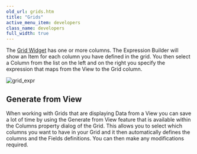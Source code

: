 ```yaml
---
old_url: grids.htm
title: "Grids"
active_menu_item: developers
class_name: developers
full_width: true
---
```



The [Grid Widget](/developers/documentation/product-guide/widget-properties-events/advanced/grid) has one or more columns. The Expression Builder will show an Item for each column you have defined in the grid. You then select a Column from the list on the left and on the right you specify the expression that maps from the View to the Grid column.

![grid\_expr](/img/docs/crud-map-internal.zoom63.png)

## Generate from View

When working with Grids that are displaying Data from a View you can save a lot of time by using the Generate from View feature that is available within the Columns property dialog of the Grid. This allows you to select which columns you want to have in your Grid and it then automatically defines the columns and the Fields definitions. You can then make any modifications required.

